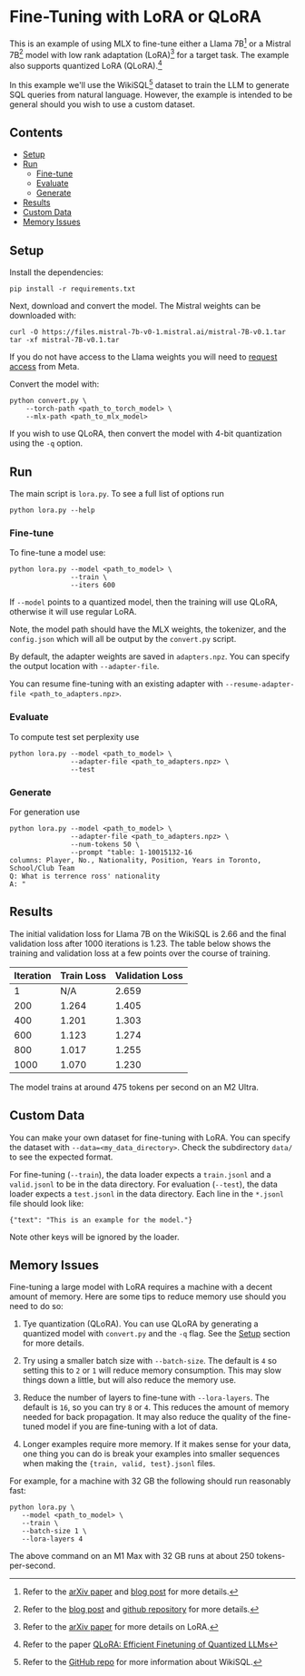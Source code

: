 # Fine-Tuning with LoRA or QLoRA

This is an example of using MLX to fine-tune either a Llama 7B[^llama] or a
Mistral 7B[^mistral] model with low rank adaptation (LoRA)[^lora] for a target
task. The example also supports quantized LoRA (QLoRA).[^qlora]

In this example we'll use the WikiSQL[^wikisql] dataset to train the LLM to
generate SQL queries from natural language. However, the example is intended to
be general should you wish to use a custom dataset.

## Contents

* [Setup](#Setup)
* [Run](#Run)
  * [Fine-tune](#Fine-tune)
  * [Evaluate](#Evaluate)
  * [Generate](#Generate)
* [Results](#Results)
* [Custom Data](#Custom-Data)
* [Memory Issues](#Memory-Issues)


## Setup 

Install the dependencies:

```
pip install -r requirements.txt
```

Next, download and convert the model. The Mistral weights can be downloaded with:

```
curl -O https://files.mistral-7b-v0-1.mistral.ai/mistral-7B-v0.1.tar
tar -xf mistral-7B-v0.1.tar
```

If you do not have access to the Llama weights you will need to [request
access](https://ai.meta.com/resources/models-and-libraries/llama-downloads/)
from Meta.

Convert the model with:

```
python convert.py \
    --torch-path <path_to_torch_model> \
    --mlx-path <path_to_mlx_model>
```

If you wish to use QLoRA, then convert the model with 4-bit quantization using
the `-q` option.

## Run

The main script is `lora.py`. To see a full list of options run

```
python lora.py --help
```

### Fine-tune

To fine-tune a model use:

```
python lora.py --model <path_to_model> \
               --train \
               --iters 600
```

If `--model` points to a quantized model, then the training will use QLoRA,
otherwise it will use regular LoRA.

Note, the model path should have the MLX weights, the tokenizer, and the
`config.json` which will all be output by the `convert.py` script.

By default, the adapter weights are saved in `adapters.npz`. You can specify
the output location with `--adapter-file`.

You can resume fine-tuning with an existing adapter with `--resume-adapter-file
<path_to_adapters.npz>`. 

### Evaluate

To compute test set perplexity use

```
python lora.py --model <path_to_model> \
               --adapter-file <path_to_adapters.npz> \
               --test 
```

### Generate

For generation use

```
python lora.py --model <path_to_model> \
               --adapter-file <path_to_adapters.npz> \
               --num-tokens 50 \
               --prompt "table: 1-10015132-16
columns: Player, No., Nationality, Position, Years in Toronto, School/Club Team
Q: What is terrence ross' nationality
A: "
```

## Results

The initial validation loss for Llama 7B on the WikiSQL is 2.66 and the final
validation loss after 1000 iterations is 1.23. The table below shows the
training and validation loss at a few points over the course of training.

| Iteration | Train Loss | Validation Loss |
| --------- | ---------- | --------------- |
| 1         |    N/A     |      2.659      |
| 200       |    1.264   |      1.405      |
| 400       |    1.201   |      1.303      |
| 600       |    1.123   |      1.274      |
| 800       |    1.017   |      1.255      |
| 1000      |    1.070   |      1.230      |

The model trains at around 475 tokens per second on an M2 Ultra.

## Custom Data

You can make your own dataset for fine-tuning with LoRA. You can specify the
dataset with `--data=<my_data_directory>`. Check the subdirectory `data/` to
see the expected format.

For fine-tuning (`--train`), the data loader expects a `train.jsonl` and a
`valid.jsonl` to be in the data directory. For evaluation (`--test`), the data
loader expects a `test.jsonl` in the data directory. Each line in the `*.jsonl`
file should look like:

```
{"text": "This is an example for the model."}
```

Note other keys will be ignored by the loader.

## Memory Issues

Fine-tuning a large model with LoRA requires a machine with a decent amount
of memory. Here are some tips to reduce memory use should you need to do so:

1. Tye quantization (QLoRA). You can use QLoRA by generating a quantized model
   with `convert.py` and the `-q` flag. See the [Setup](#setup) section for
   more details. 

2. Try using a smaller batch size with `--batch-size`. The default is `4` so
   setting this to `2` or `1` will reduce memory consumption. This may slow
   things down a little, but will also reduce the memory use.

3. Reduce the number of layers to fine-tune with `--lora-layers`. The default
   is `16`, so you can try `8` or `4`. This reduces the amount of memory
   needed for back propagation. It may also reduce the quality of the
   fine-tuned model if you are fine-tuning with a lot of data.

4. Longer examples require more memory. If it makes sense for your data, one thing
   you can do is break your examples into smaller
   sequences when making the `{train, valid, test}.jsonl` files.

For example, for a machine with 32 GB the following should run reasonably fast:

```
python lora.py \
   --model <path_to_model> \
   --train \
   --batch-size 1 \
   --lora-layers 4
```

The above command on an M1 Max with 32 GB runs at about 250 tokens-per-second.


[^lora]: Refer to the [arXiv paper](https://arxiv.org/abs/2106.09685) for more details on LoRA.
[^qlora]: Refer to the paper [QLoRA: Efficient Finetuning of Quantized LLMs](https://arxiv.org/abs/2305.14314)
[^llama]: Refer to the [arXiv paper](https://arxiv.org/abs/2302.13971) and [blog post](https://ai.meta.com/blog/large-language-model-llama-meta-ai/) for more details.
[^mistral]: Refer to the [blog post](https://mistral.ai/news/announcing-mistral-7b/) and [github repository](https://github.com/mistralai/mistral-src) for more details.
[^wikisql]: Refer to the [GitHub repo](https://github.com/salesforce/WikiSQL/tree/master) for more information about WikiSQL.
